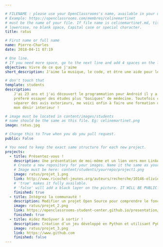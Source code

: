 ```yaml
---

# FILENAME : please use your OpenClassrooms's name, available in your url.
# Example: https://openclassrooms.com/membres/celinemartinet
# must be the name of your file. If file name is celinemartinet.md, title is celinemartinet.
# lowercase, no blank space, Capital case or special character.
title: ratus

# First name or full name
name: Pierre-Charles
date: 2018-04-11 07:19

# One line.
# If you need more space, go to the next line and add 4 spaces on the left, as in 'description'.
objective: Vivre de ce que j'aime
short_description: J'aime la musique, le code, et être une aide pour les autres. 

# don't touch that
template: students
description:
    J'ai 23 ans et j'ai découvert le programmation pour Android il y a 3-4 ans. Mais sous l'influence de la famille j'ai
    préferé essayer des études plus "basiques" de médecine. Toutefois cela ne m'a pas du tout plu. Après 2 ans à me 
    séparer des avis exterieurs, me voici enfin à faire une formation qui m'enthousiasme, et qui répond réellement à
    mon désir interieur !

# image must be located in content/images/students
# name should be the same as this file. Eg: celinemartinet.png
image: ratus.jpg

# Change this to True when you do you pull request.
public: False

# You need to keep the exact same structure for each new project.
projects:
  - title: Présentez-vous !
    description: Une présentation de moi-même et un lien vers mon LinkedIn.
    # Create a new repository for your images. Name it the same as your nickname and profile picture.
    # Image must be here: content/students/yourrepo/project1.png
    image: ratus/projet_1.png
    link: http://www.ricochet-jeunes.org/auteurs/recherche/10146-olivier-vogel
    # 'true' makes it fully available.
    # 'false' will add a black layer on the picture. IT WILL BE PUBLIC!
    finished: true
  - title: Intégrez la communauté !
    description: Modifier un projet Open Source pour comprendre le fonctionnement de Git, de Github et des pull requests. 
    image: ratus/projet_2.png
    link: https://openclassrooms-student-center.github.io/presentation/students/ratus.html
    finished: true
  - title: Aidez MacGyver à sortir !
    description: Création d’un jeu développé en Python et utilisant PyGame.
    image: ratus/projet_3.png
    link: https://www.github.com
    finished: false
---
```

